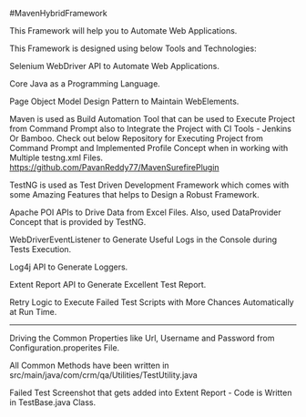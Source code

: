 #MavenHybridFramework

This Framework will help you to Automate Web Applications.

This Framework is designed using below Tools and Technologies:
 
Selenium WebDriver API to Automate Web Applications.

Core Java as a Programming Language.

Page Object Model Design Pattern to Maintain WebElements.

Maven is used as Build Automation Tool that can be used to Execute Project from Command Prompt also to Integrate the Project with CI Tools - Jenkins Or Bamboo.
Check out below Repository for Executing Project from Command Prompt and Implemented Profile Concept when in working with Multiple testng.xml Files.
https://github.com/PavanReddy77/MavenSurefirePlugin

TestNG is used as Test Driven Development Framework which comes with some Amazing Features that helps to Design a Robust Framework.

Apache POI APIs to Drive Data from Excel Files.
Also, used DataProvider Concept that is provided by TestNG.

WebDriverEventListener to Generate Useful Logs in the Console during Tests Execution.

Log4j API to Generate Loggers.

Extent Report API to Generate Excellent Test Report.

Retry Logic to Execute Failed Test Scripts with More Chances Automatically at Run Time.

------------------------------------------------------------------------------------------------

Driving the Common Properties like Url, Username and Password from Configuration.properites File.

All Common Methods have been written in src/main/java/com/crm/qa/Utilities/TestUtility.java

Failed Test Screenshot that gets added into Extent Report - Code is Written in TestBase.java Class.









